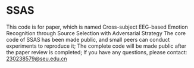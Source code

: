 # SSAS
This code is for paper, which is named Cross-subject EEG-based Emotion Recognition through Source Selection with Adversarial Strategy
The core code of SSAS has been made public, and small peers can conduct experiments to reproduce it;
The complete code will be made public after the paper review is completed;
If you have any questions, please contact: 230238579@seu.edu.cn
